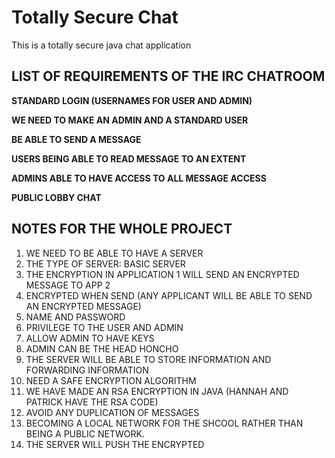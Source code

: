 # Totally Secure Chat
This is a totally secure java chat application

## LIST OF REQUIREMENTS OF THE IRC CHATROOM

**STANDARD LOGIN (USERNAMES FOR USER AND ADMIN)**

**WE NEED TO MAKE AN ADMIN AND A STANDARD USER**

**BE ABLE TO SEND A MESSAGE**

**USERS BEING ABLE TO READ MESSAGE TO AN EXTENT**

**ADMINS ABLE TO HAVE ACCESS TO ALL MESSAGE ACCESS**

**PUBLIC LOBBY CHAT**


## NOTES FOR  THE WHOLE PROJECT
1. WE NEED TO BE ABLE TO HAVE A SERVER 
2. THE TYPE OF SERVER:  BASIC SERVER 
3. THE ENCRYPTION IN APPLICATION 1 WILL SEND AN ENCRYPTED MESSAGE TO APP 2
4. ENCRYPTED WHEN SEND (ANY APPLICANT WILL BE ABLE TO SEND AN ENCRYPTED MESSAGE)
5. NAME AND PASSWORD
6. PRIVILEGE TO THE USER AND ADMIN
7. ALLOW ADMIN TO HAVE KEYS
8. ADMIN CAN BE THE HEAD HONCHO
9. THE SERVER WILL BE ABLE TO STORE INFORMATION AND FORWARDING INFORMATION 
10. NEED A SAFE ENCRYPTION ALGORITHM
11. WE HAVE MADE AN RSA ENCRYPTION IN JAVA (HANNAH AND PATRICK HAVE THE RSA CODE)
12. AVOID ANY DUPLICATION  OF MESSAGES 
13. BECOMING A LOCAL NETWORK FOR THE SHCOOL RATHER THAN BEING A PUBLIC NETWORK.
14. THE SERVER WILL PUSH THE ENCRYPTED 
